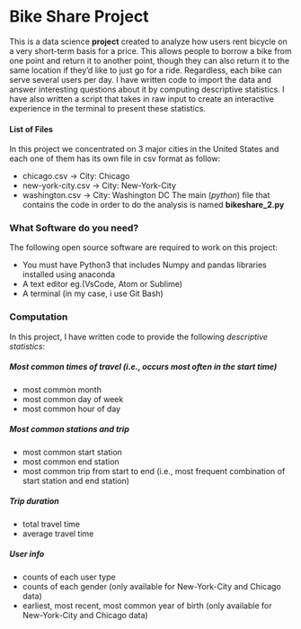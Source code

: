 # Bike Share Project
This is a data science **project** created to analyze how users rent bicycle on a very short-term basis for a price.
This allows people to borrow a bike from one point and return it to another point, though they can also return it to the same location if they’d like to just go for a ride. Regardless, each bike can serve several users per day.
I have written code to import the data and answer interesting questions about it by computing descriptive statistics. I have also written a script that takes in raw input to create an interactive experience in the terminal to present these statistics.

#### List of Files
In this project we concentrated on 3 major cities in the United States and each one of them has its own file in csv format as follow:
- chicago.csv -> City: Chicago
- new-york-city.csv -> City: New-York-City
- washington.csv -> City: Washington DC
The main (*python*) file that contains the code in order to do the analysis is named **bikeshare_2.py**

### What Software do you need?
The following open source software are required to work on this project:
- You must have Python3 that includes Numpy and pandas libraries installed using anaconda
- A text editor eg.(VsCode, Atom or Sublime)
- A terminal (in my case, i use Git Bash)

### Computation
In this project, I have written code to provide the following *descriptive statistics*:

##### Most common times of travel (i.e., occurs most often in the start time)
- most common month
- most common day of week
- most common hour of day
##### Most common stations and trip
- most common start station
- most common end station
- most common trip from start to end (i.e., most frequent combination of start station and end station)
##### Trip duration
- total travel time
- average travel time
##### User info
- counts of each user type
- counts of each gender (only available for New-York-City and Chicago data)
- earliest, most recent, most common year of birth (only available for New-York-City and Chicago data)
